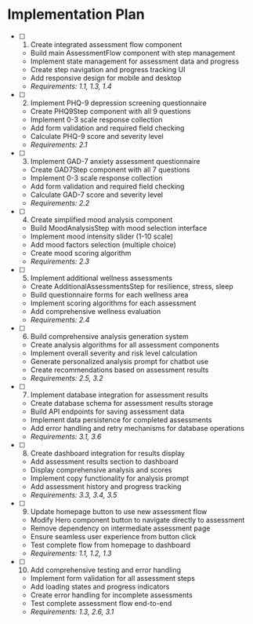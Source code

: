 # Implementation Plan

- [ ] 1. Create integrated assessment flow component
  - Build main AssessmentFlow component with step management
  - Implement state management for assessment data and progress
  - Create step navigation and progress tracking UI
  - Add responsive design for mobile and desktop
  - _Requirements: 1.1, 1.3, 1.4_

- [ ] 2. Implement PHQ-9 depression screening questionnaire
  - Create PHQ9Step component with all 9 questions
  - Implement 0-3 scale response collection
  - Add form validation and required field checking
  - Calculate PHQ-9 score and severity level
  - _Requirements: 2.1_

- [ ] 3. Implement GAD-7 anxiety assessment questionnaire
  - Create GAD7Step component with all 7 questions
  - Implement 0-3 scale response collection
  - Add form validation and required field checking
  - Calculate GAD-7 score and severity level
  - _Requirements: 2.2_

- [ ] 4. Create simplified mood analysis component
  - Build MoodAnalysisStep with mood selection interface
  - Implement mood intensity slider (1-10 scale)
  - Add mood factors selection (multiple choice)
  - Create mood scoring algorithm
  - _Requirements: 2.3_

- [ ] 5. Implement additional wellness assessments
  - Create AdditionalAssessmentsStep for resilience, stress, sleep
  - Build questionnaire forms for each wellness area
  - Implement scoring algorithms for each assessment
  - Add comprehensive wellness evaluation
  - _Requirements: 2.4_

- [ ] 6. Build comprehensive analysis generation system
  - Create analysis algorithms for all assessment components
  - Implement overall severity and risk level calculation
  - Generate personalized analysis prompt for chatbot use
  - Create recommendations based on assessment results
  - _Requirements: 2.5, 3.2_

- [ ] 7. Implement database integration for assessment results
  - Create database schema for assessment results storage
  - Build API endpoints for saving assessment data
  - Implement data persistence for completed assessments
  - Add error handling and retry mechanisms for database operations
  - _Requirements: 3.1, 3.6_

- [ ] 8. Create dashboard integration for results display
  - Add assessment results section to dashboard
  - Display comprehensive analysis and scores
  - Implement copy functionality for analysis prompt
  - Add assessment history and progress tracking
  - _Requirements: 3.3, 3.4, 3.5_

- [ ] 9. Update homepage button to use new assessment flow
  - Modify Hero component button to navigate directly to assessment
  - Remove dependency on intermediate assessment page
  - Ensure seamless user experience from button click
  - Test complete flow from homepage to dashboard
  - _Requirements: 1.1, 1.2, 1.3_

- [ ] 10. Add comprehensive testing and error handling
  - Implement form validation for all assessment steps
  - Add loading states and progress indicators
  - Create error handling for incomplete assessments
  - Test complete assessment flow end-to-end
  - _Requirements: 1.3, 2.6, 3.1_
